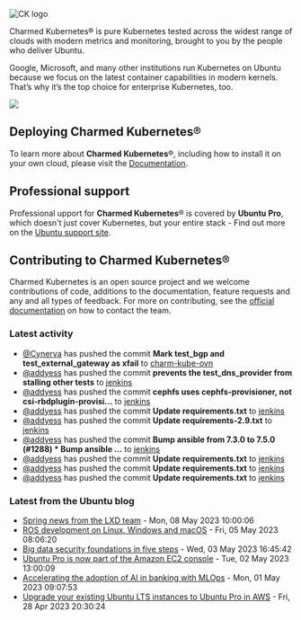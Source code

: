 ![CK logo](https://assets.ubuntu.com/v1/451d4cf4-Charmed+Kubernetes_RGB_onWhite_2022.svg)

Charmed Kubernetes® is pure Kubernetes tested across the widest range of clouds with modern metrics and monitoring, brought to you by the people who deliver Ubuntu.

Google, Microsoft, and many other institutions run Kubernetes on Ubuntu because we focus on the latest container capabilities in modern kernels. That’s why it’s the top choice for enterprise Kubernetes, too.

![](https://assets.ubuntu.com/v1/843c77b6-juju-at-a-glace.svg)

## Deploying Charmed Kubernetes®

To learn more about **Charmed Kubernetes**®, including how to install it on your own cloud, please visit the [Documentation][docs].

## Professional support

Professional upport for **Charmed Kubernetes**® is covered by **Ubuntu Pro**, which doesn't just cover Kubernetes, but your entire stack - Find out more on the [Ubuntu support site](https://ubuntu.com/support).

## Contributing to Charmed Kubernetes®

Charmed Kubernetes is an open source project and we welcome contributions of code, additions to the documentation, feature requests and any and all types of feedback. For more on contributing, see the [official documentation][get-in-touch] on how to contact the team.

<!-- LINKS -->
[docs]: https://ubuntu.com/kubernetes/docs
[get-in-touch]: https://ubuntu.com/kubernetes/docs/get-in-touch

### Latest activity

<!-- activity starts -->
 - [@Cynerva](https://github.com/Cynerva) has pushed the commit **Mark test_bgp and test_external_gateway as xfail** to [charm-kube-ovn](https://github.com/charmed-kubernetes/charm-kube-ovn)
 - [@addyess](https://github.com/addyess) has pushed the commit **prevents the test_dns_provider from stalling other tests** to [jenkins](https://github.com/charmed-kubernetes/jenkins)
 - [@addyess](https://github.com/addyess) has pushed the commit **cephfs uses cephfs-provisioner, not csi-rbdplugin-provisi...** to [jenkins](https://github.com/charmed-kubernetes/jenkins)
 - [@addyess](https://github.com/addyess) has pushed the commit **Update requirements.txt** to [jenkins](https://github.com/charmed-kubernetes/jenkins)
 - [@addyess](https://github.com/addyess) has pushed the commit **Update requirements-2.9.txt** to [jenkins](https://github.com/charmed-kubernetes/jenkins)
 - [@addyess](https://github.com/addyess) has pushed the commit **Bump ansible from 7.3.0 to 7.5.0 (#1288)  * Bump ansible ...** to [jenkins](https://github.com/charmed-kubernetes/jenkins)
 - [@addyess](https://github.com/addyess) has pushed the commit **Update requirements.txt** to [jenkins](https://github.com/charmed-kubernetes/jenkins)
 - [@addyess](https://github.com/addyess) has pushed the commit **Update requirements.txt** to [jenkins](https://github.com/charmed-kubernetes/jenkins)
 - [@addyess](https://github.com/addyess) has pushed the commit **Update requirements.txt** to [jenkins](https://github.com/charmed-kubernetes/jenkins)
<!-- activity ends -->

<!-- roadmap starts -->

<!-- roadmap ends -->

### Latest from the Ubuntu blog

<!-- blog starts -->
* [Spring news from the LXD team](https://ubuntu.com//blog/spring-news-from-the-lxd-team) - Mon, 08 May 2023 10:00:06 
* [ROS development on Linux, Windows and macOS](https://ubuntu.com//blog/ros-development-on-linux-windows-and-macos) - Fri, 05 May 2023 08:06:20 
* [Big data security foundations in five steps](https://ubuntu.com//blog/big-data-security-foundations-in-five-steps) - Wed, 03 May 2023 16:45:42 
* [Ubuntu Pro is now part of the Amazon EC2 console](https://ubuntu.com//blog/ubuntu-pro-is-now-part-of-the-amazon-ec2-console) - Tue, 02 May 2023 13:00:09 
* [Accelerating the adoption of AI in banking with MLOps](https://ubuntu.com//blog/accelerating-the-adoption-of-ai-in-banking-with-mlops) - Mon, 01 May 2023 09:07:53 
* [Upgrade your existing Ubuntu LTS instances to Ubuntu Pro in AWS](https://ubuntu.com//blog/upgrade-your-existing-ubuntu-lts-instances-to-ubuntu-pro-in-aws) - Fri, 28 Apr 2023 20:30:24 
<!-- blog ends -->
